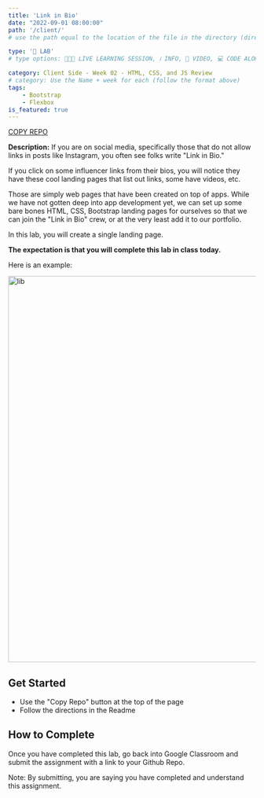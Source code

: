```yaml
---
title: 'Link in Bio'
date: "2022-09-01 08:00:00"
path: '/client/'
# use the path equal to the location of the file in the directory (directory structure)

type: '🥼 LAB'
# type options: 👩🏽‍🏫 LIVE LEARNING SESSION, ℹ️ INFO, 🎥 VIDEO, 💻 CODE ALONG, 🥼 LAB, ↩️ REVIEW/NOTES, 👥 GROUP LEARNING, 👷🏼‍♂️ GROUP PROJECT, 🧠 ASSESSMENT, 📝 ASSIGNMENT

category: Client Side - Week 02 - HTML, CSS, and JS Review
# category: Use the Name + week for each (follow the format above)
tags: 
    - Bootstrap
    - Flexbox
is_featured: true
---
```

<a class="rn-button btn-purple" href="https://githubtools.reppedintech.com/u/codetracker-learning/LAB-link-in-bio" target="_blank">COPY REPO</a>

**Description:** If you are on social media, specifically those that do not allow links in posts like Instagram, you often see folks write "Link in Bio."

If you click on some influencer links from their bios, you will notice they have these cool landing pages that list out links, some have videos, etc.

Those are simply web pages that have been created on top of apps. While we have not gotten deep into app development yet, we can set up some bare bones HTML, CSS, Bootstrap landing pages for ourselves so that we can join the "Link in Bio" crew, or at the very least add it to our portfolio.

In this lab, you will create a single landing page.

**The expectation is that you will complete this lab in class today.**

Here is an example:

<img width="786" alt="lib" src="https://user-images.githubusercontent.com/29741570/189382443-4714fb38-828b-497a-9dca-f4916972eec8.png">

## Get Started
- Use the "Copy Repo" button at the top of the page
- Follow the directions in the Readme

## How to Complete
Once you have completed this lab, go back into Google Classroom and submit the assignment with a link to your Github Repo.


Note: By submitting, you are saying you have completed and understand this assignment.
